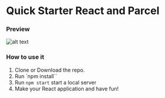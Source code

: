 # Quick Starter React and Parcel

### Preview

![alt text](https://tinyurl.com/prev-react-parcel "preview starter pack")

### How to use it

1. Clone or Download the repo.
2. Run `npm install``
3. Run `npm start` start a local server
4. Make your React application and have fun!
